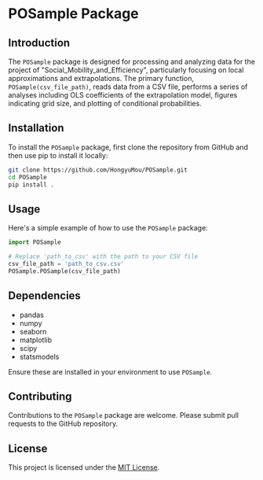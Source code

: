 # POSample Package

## Introduction
The `POSample` package is designed for processing and analyzing data for the project of "Social_Mobility_and_Efficiency", particularly focusing on local approximations and extrapolations. The primary function, `POSample(csv_file_path)`, reads data from a CSV file, performs a series of analyses including OLS coefficients of the extrapolation model, figures indicating grid size, and plotting of conditional probabilities.

## Installation
To install the `POSample` package, first clone the repository from GitHub and then use pip to install it locally:

```bash 
git clone https://github.com/HongyuMou/POSample.git
cd POSample
pip install .
```

## Usage
Here's a simple example of how to use the `POSample` package:

```python
import POSample

# Replace 'path_to_csv' with the path to your CSV file
csv_file_path = 'path_to_csv.csv'
POSample.POSample(csv_file_path)
```

## Dependencies
- pandas
- numpy
- seaborn
- matplotlib
- scipy
- statsmodels

Ensure these are installed in your environment to use `POSample`.

## Contributing
Contributions to the `POSample` package are welcome. Please submit pull requests to the GitHub repository.

## License
This project is licensed under the [MIT License](LICENSE).